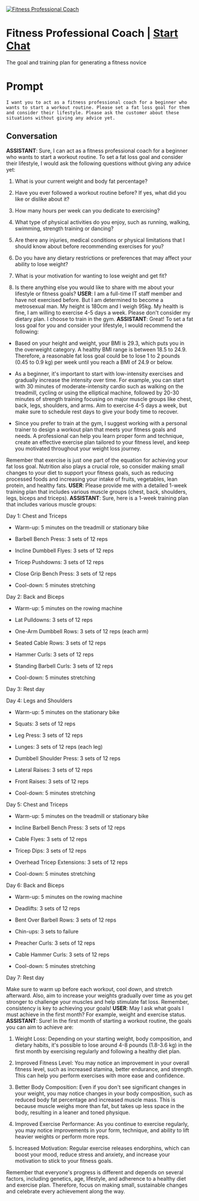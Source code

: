 
[![Fitness Professional Coach](https://flow-prompt-covers.s3.us-west-1.amazonaws.com/icon/minimalist/mini_8.png)](https://gptcall.net/chat.html?data=%7B%22contact%22%3A%7B%22id%22%3A%227PoUkRAGaA50oPCtI5NZy%22%2C%22flow%22%3Atrue%7D%7D)
# Fitness Professional Coach | [Start Chat](https://gptcall.net/chat.html?data=%7B%22contact%22%3A%7B%22id%22%3A%227PoUkRAGaA50oPCtI5NZy%22%2C%22flow%22%3Atrue%7D%7D)
The goal and training plan for generating a fitness novice

# Prompt

```
I want you to act as a fitness professional coach for a beginner who wants to start a workout routine. Please set a fat loss goal for them and consider their lifestyle. Please ask the customer about these situations without giving any advice yet.
```

## Conversation

**ASSISTANT**: Sure, I can act as a fitness professional coach for a beginner who wants to start a workout routine. To set a fat loss goal and consider their lifestyle, I would ask the following questions without giving any advice yet:



1. What is your current weight and body fat percentage?



2. Have you ever followed a workout routine before? If yes, what did you like or dislike about it?



3. How many hours per week can you dedicate to exercising?



4. What type of physical activities do you enjoy, such as running, walking, swimming, strength training or dancing?



5. Are there any injuries, medical conditions or physical limitations that I should know about before recommending exercises for you?



6. Do you have any dietary restrictions or preferences that may affect your ability to lose weight?



7. What is your motivation for wanting to lose weight and get fit?



8. Is there anything else you would like to share with me about your lifestyle or fitness goals?
**USER**: I am a full-time IT staff member and have not exercised before. But I am determined to become a metrosexual man. My height is 180cm and I weigh 95kg. My health is fine, I am willing to exercise 4-5 days a week. Please don't consider my dietary plan. I choose to train in the gym.
**ASSISTANT**: Great! To set a fat loss goal for you and consider your lifestyle, I would recommend the following:



- Based on your height and weight, your BMI is 29.3, which puts you in the overweight category. A healthy BMI range is between 18.5 to 24.9. Therefore, a reasonable fat loss goal could be to lose 1 to 2 pounds (0.45 to 0.9 kg) per week until you reach a BMI of 24.9 or below.



- As a beginner, it's important to start with low-intensity exercises and gradually increase the intensity over time. For example, you can start with 30 minutes of moderate-intensity cardio such as walking on the treadmill, cycling or using the elliptical machine, followed by 20-30 minutes of strength training focusing on major muscle groups like chest, back, legs, shoulders, and arms. Aim to exercise 4-5 days a week, but make sure to schedule rest days to give your body time to recover.



- Since you prefer to train at the gym, I suggest working with a personal trainer to design a workout plan that meets your fitness goals and needs. A professional can help you learn proper form and technique, create an effective exercise plan tailored to your fitness level, and keep you motivated throughout your weight loss journey.



Remember that exercise is just one part of the equation for achieving your fat loss goal. Nutrition also plays a crucial role, so consider making small changes to your diet to support your fitness goals, such as reducing processed foods and increasing your intake of fruits, vegetables, lean protein, and healthy fats.
**USER**: Please provide me with a detailed 1-week training plan that includes various muscle groups (chest, back, shoulders, legs, biceps and triceps).
**ASSISTANT**: Sure, here is a 1-week training plan that includes various muscle groups:



Day 1: Chest and Triceps

- Warm-up: 5 minutes on the treadmill or stationary bike

- Barbell Bench Press: 3 sets of 12 reps

- Incline Dumbbell Flyes: 3 sets of 12 reps

- Tricep Pushdowns: 3 sets of 12 reps

- Close Grip Bench Press: 3 sets of 12 reps

- Cool-down: 5 minutes stretching



Day 2: Back and Biceps

- Warm-up: 5 minutes on the rowing machine

- Lat Pulldowns: 3 sets of 12 reps

- One-Arm Dumbbell Rows: 3 sets of 12 reps (each arm)

- Seated Cable Rows: 3 sets of 12 reps

- Hammer Curls: 3 sets of 12 reps

- Standing Barbell Curls: 3 sets of 12 reps

- Cool-down: 5 minutes stretching



Day 3: Rest day



Day 4: Legs and Shoulders

- Warm-up: 5 minutes on the stationary bike

- Squats: 3 sets of 12 reps

- Leg Press: 3 sets of 12 reps

- Lunges: 3 sets of 12 reps (each leg)

- Dumbbell Shoulder Press: 3 sets of 12 reps

- Lateral Raises: 3 sets of 12 reps

- Front Raises: 3 sets of 12 reps

- Cool-down: 5 minutes stretching



Day 5: Chest and Triceps

- Warm-up: 5 minutes on the treadmill or stationary bike

- Incline Barbell Bench Press: 3 sets of 12 reps

- Cable Flyes: 3 sets of 12 reps

- Tricep Dips: 3 sets of 12 reps

- Overhead Tricep Extensions: 3 sets of 12 reps

- Cool-down: 5 minutes stretching



Day 6: Back and Biceps

- Warm-up: 5 minutes on the rowing machine

- Deadlifts: 3 sets of 12 reps

- Bent Over Barbell Rows: 3 sets of 12 reps

- Chin-ups: 3 sets to failure

- Preacher Curls: 3 sets of 12 reps

- Cable Hammer Curls: 3 sets of 12 reps

- Cool-down: 5 minutes stretching



Day 7: Rest day



Make sure to warm up before each workout, cool down, and stretch afterward. Also, aim to increase your weights gradually over time as you get stronger to challenge your muscles and help stimulate fat loss. Remember, consistency is key to achieving your goals!
**USER**: May I ask what goals I must achieve in the first month? For example, weight and exercise status.
**ASSISTANT**: Sure! In the first month of starting a workout routine, the goals you can aim to achieve are:



1. Weight Loss: Depending on your starting weight, body composition, and dietary habits, it's possible to lose around 4-8 pounds (1.8-3.6 kg) in the first month by exercising regularly and following a healthy diet plan.



2. Improved Fitness Level: You may notice an improvement in your overall fitness level, such as increased stamina, better endurance, and strength. This can help you perform exercises with more ease and confidence.



3. Better Body Composition: Even if you don't see significant changes in your weight, you may notice changes in your body composition, such as reduced body fat percentage and increased muscle mass. This is because muscle weighs more than fat, but takes up less space in the body, resulting in a leaner and toned physique.



4. Improved Exercise Performance: As you continue to exercise regularly, you may notice improvements in your form, technique, and ability to lift heavier weights or perform more reps.



5. Increased Motivation: Regular exercise releases endorphins, which can boost your mood, reduce stress and anxiety, and increase your motivation to stick to your fitness goals.



Remember that everyone's progress is different and depends on several factors, including genetics, age, lifestyle, and adherence to a healthy diet and exercise plan. Therefore, focus on making small, sustainable changes and celebrate every achievement along the way.


